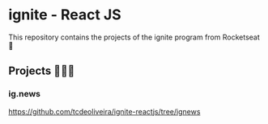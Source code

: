 # ignite - React JS
This repository contains the projects of the ignite program from Rocketseat🚀

## Projects 👨🏻‍💻

### ig.news
https://github.com/tcdeoliveira/ignite-reactjs/tree/ignews
